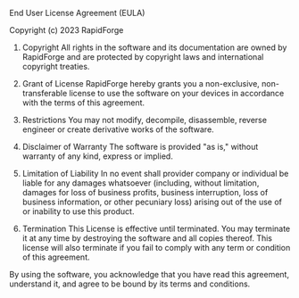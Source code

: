 End User License Agreement (EULA)

Copyright (c) 2023 RapidForge

1. Copyright
   All rights in the software and its documentation are owned by RapidForge and are protected by copyright laws and international copyright treaties.

2. Grant of License
   RapidForge hereby grants you a non-exclusive, non-transferable license to use the software on your devices in accordance with the terms of this agreement.

3. Restrictions
   You may not modify, decompile, disassemble, reverse engineer or create derivative works of the software. 

4. Disclaimer of Warranty
   The software is provided "as is," without warranty of any kind, express or implied.

5. Limitation of Liability
   In no event shall provider company or individual be liable for any damages whatsoever (including, without limitation, damages for loss of business profits, business interruption, loss of business information, or other pecuniary loss) arising out of the use of or inability to use this product.

6. Termination
   This License is effective until terminated. You may terminate it at any time by destroying the software and all copies thereof. This license will also terminate if you fail to comply with any term or condition of this agreement.

By using the software, you acknowledge that you have read this agreement, understand it, and agree to be bound by its terms and conditions.
